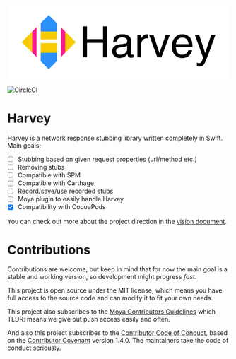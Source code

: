 ![Harvey logo](Design/logo.png)

[![CircleCI](https://circleci.com/gh/Moya/Harvey/tree/master.svg?style=svg)](https://circleci.com/gh/Moya/Harvey/tree/master)

# Harvey 

Harvey is a network response stubbing library written completely in Swift. Main goals:
- [ ] Stubbing based on given request properties (url/method etc.)
- [ ] Removing stubs
- [ ] Compatible with SPM
- [ ] Compatible with Carthage
- [ ] Record/save/use recorded stubs
- [ ] Moya plugin to easily handle Harvey
- [x] Compatibility with CocoaPods

You can check out more about the project direction in the [vision document](VISION.md).

# Contributions
Contributions are welcome, but keep in mind that for now the main goal is a 
stable and working version, so development might progress _fast_.

This project is open source under the MIT license, which means you have 
full access to the source code and can modify it to fit your own needs.

This project also subscribes to the [Moya Contributors Guidelines](https://github.com/Moya/contributors) which TLDR: means we give out push access easily and often.

And also this project subscribes to the [Contributor Code of Conduct](http://contributor-covenant.org/version/1/4/), based on the [Contributor Covenant](http://contributor-covenant.org) version 1.4.0. The maintainers take the code of conduct seriously. 
